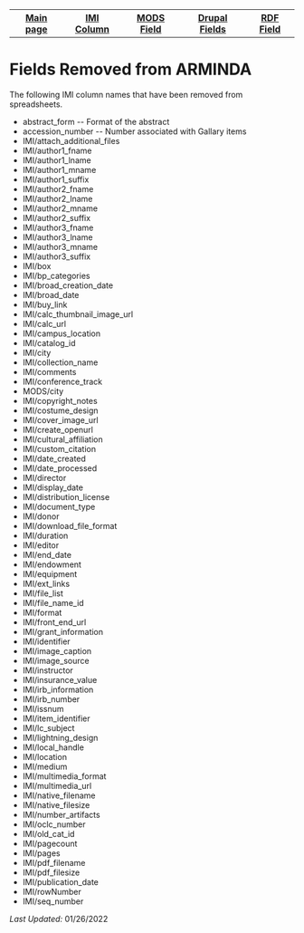 <!DOCTYPE html>
<html>
<head>

</head>
<body>

<table style="width:100%">
  <tr>
    <th><a href="index.md">Main page</a></th>
	<th><a href="IMI.md">IMI Column</a></th>
    <th><a href="MODS.md">MODS Field</a></th>
	<th><a href="DrupalFields.md">Drupal Fields</a></th>
    <th><a href="RDF.md">RDF Field</a></th>
  </tr>
<table>

 <h1>Fields Removed from ARMINDA</h1> 
 <p>The following IMI column names that have been removed from spreadsheets. </p>
	<ul>
		 <li>abstract_form -- Format of the abstract</li>
		 <li>accession_number -- Number associated with Gallary items</li>
		<li>IMI/attach_additional_files</li>
		<li>IMI/author1_fname</li>
		<li>IMI/author1_lname</li>
		<li>IMI/author1_mname</li>
		<li>IMI/author1_suffix</li>
		<li>IMI/author2_fname</li>
		<li>IMI/author2_lname</li>
		<li>IMI/author2_mname</li>
		<li>IMI/author2_suffix</li>
		<li>IMI/author3_fname</li>
		<li>IMI/author3_lname</li>
		<li>IMI/author3_mname</li>
		<li>IMI/author3_suffix</li>
		<li>IMI/box</li>
		<li>IMI/bp_categories</li>
		<li>IMI/broad_creation_date</li>
		<li>IMI/broad_date</li>
		<li>IMI/buy_link</li>
		<li>IMI/calc_thumbnail_image_url</li>
		<li>IMI/calc_url</li>
		<li>IMI/campus_location</li>
		<li>IMI/catalog_id</li>
		<li>IMI/city</li>
		<li>IMI/collection_name</li>
		<li>IMI/comments</li>
		<li>IMI/conference_track</li>
		<li>MODS/city</li>
		<li>IMI/copyright_notes</li>
		<li>IMI/costume_design</li>
		<li>IMI/cover_image_url</li>
		<li>IMI/create_openurl</li>
		<li>IMI/cultural_affiliation</li>
		<li>IMI/custom_citation</li>
		<li>IMI/date_created</li>
		<li>IMI/date_processed</li>
		<li>IMI/director</li>
		<li>IMI/display_date</li>
		<li>IMI/distribution_license</li>
		<li>IMI/document_type</li>
		<li>IMI/donor</li>
		<li>IMI/download_file_format</li>
		<li>IMI/duration</li>
		<li>IMI/editor</li>
		<li>IMI/end_date</li>
		<li>IMI/endowment</li>
		<li>IMI/equipment</li>
		<li>IMI/ext_links</li>
		<li>IMI/file_list</li>
		<li>IMI/file_name_id</li>
		<li>IMI/format</li>
		<li>IMI/front_end_url</li>
		<li>IMI/grant_information</li>
		<li>IMI/identifier</li>
		<li>IMI/image_caption</li>
		<li>IMI/image_source</li>
		<li>IMI/instructor</li>
		<li>IMI/insurance_value</li>
		<li>IMI/irb_information</li>
		<li>IMI/irb_number</li>
		<li>IMI/issnum</li>
		<li>IMI/item_identifier</li>
		<li>IMI/lc_subject</li>
		<li>IMI/lightning_design</li>
		<li>IMI/local_handle</li>
		<li>IMI/location</li>
		<li>IMI/medium</li>
		<li>IMI/multimedia_format</li>
		<li>IMI/multimedia_url</li>
		<li>IMI/native_filename</li>
		<li>IMI/native_filesize</li>
		<li>IMI/number_artifacts</li>
		<li>IMI/oclc_number</li>
		<li>IMI/old_cat_id</li>
		<li>IMI/pagecount</li>
		<li>IMI/pages</li>
		<li>IMI/pdf_filename</li>
		<li>IMI/pdf_filesize</li>
		<li>IMI/publication_date</li>
		<li>IMI/rowNumber</li>
		<li>IMI/seq_number</li>
	</ul>
</dd> 
	<p><i>Last Updated: </i>01/26/2022</p>
</dl>
</body>
</html
